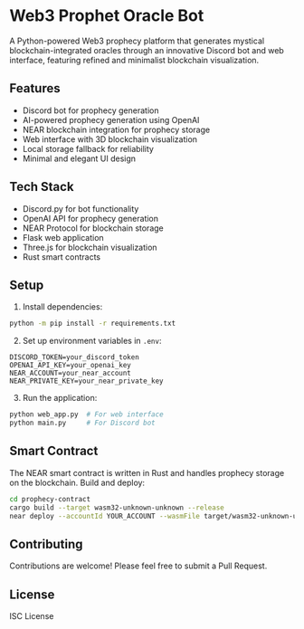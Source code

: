# Web3 Prophet Oracle Bot

A Python-powered Web3 prophecy platform that generates mystical blockchain-integrated oracles through an innovative Discord bot and web interface, featuring refined and minimalist blockchain visualization.

## Features
- Discord bot for prophecy generation
- AI-powered prophecy generation using OpenAI
- NEAR blockchain integration for prophecy storage
- Web interface with 3D blockchain visualization
- Local storage fallback for reliability
- Minimal and elegant UI design

## Tech Stack
- Discord.py for bot functionality
- OpenAI API for prophecy generation
- NEAR Protocol for blockchain storage
- Flask web application
- Three.js for blockchain visualization
- Rust smart contracts

## Setup
1. Install dependencies:
```bash
python -m pip install -r requirements.txt
```

2. Set up environment variables in `.env`:
```
DISCORD_TOKEN=your_discord_token
OPENAI_API_KEY=your_openai_key
NEAR_ACCOUNT=your_near_account
NEAR_PRIVATE_KEY=your_near_private_key
```

3. Run the application:
```bash
python web_app.py  # For web interface
python main.py     # For Discord bot
```

## Smart Contract
The NEAR smart contract is written in Rust and handles prophecy storage on the blockchain. Build and deploy:
```bash
cd prophecy-contract
cargo build --target wasm32-unknown-unknown --release
near deploy --accountId YOUR_ACCOUNT --wasmFile target/wasm32-unknown-unknown/release/prophecy_contract.wasm
```

## Contributing
Contributions are welcome! Please feel free to submit a Pull Request.

## License
ISC License

